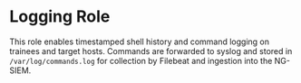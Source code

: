 # Logging Role

This role enables timestamped shell history and command logging on trainees and target hosts. Commands are forwarded to syslog and stored in `/var/log/commands.log` for collection by Filebeat and ingestion into the NG-SIEM.
